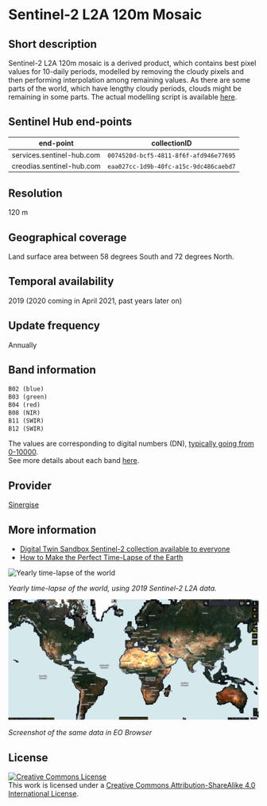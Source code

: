 # Sentinel-2 L2A 120m Mosaic

## Short description

Sentinel-2 L2A 120m mosaic is a derived product, which contains best pixel values for 10-daily periods, modelled by removing the cloudy pixels and then performing interpolation among remaining values. As there are some parts of the world, which have lengthy cloudy periods, clouds might be remaining in some parts. The actual modelling script is available [here](https://sentinel-hub.github.io/custom-scripts/sentinel-2/interpolated_time_series/).

## Sentinel Hub end-points
| end-point  |  collectionID |
|---|---|
|services.sentinel-hub.com|`0074520d-bcf5-4811-8f6f-afd946e77695`|
|creodias.sentinel-hub.com|`eaa027cc-1d9b-40fc-a15c-9dc486caebd7`|


## Resolution

120 m

## Geographical coverage

Land surface area between 58 degrees South and 72 degrees North.

## Temporal availability

2019 (2020 coming in April 2021, past years later on)

## Update frequency

Annually

## Band information

```
B02 (blue)
B03 (green)
B04 (red)
B08 (NIR)
B11 (SWIR)
B12 (SWIR)  
```
The values are corresponding to digital numbers (DN), [typically going from 0-10000](https://docs.sentinel-hub.com/api/latest/data/sentinel-2-l2a/#units).  
See more details about each band [here](https://docs.sentinel-hub.com/api/latest/data/sentinel-2-l2a/#available-bands-and-data).

## Provider

[Sinergise](https://www.sinergise.com/)

## More information

- [Digital Twin Sandbox Sentinel-2 collection available to everyone](https://medium.com/sentinel-hub/digital-twin-sandbox-sentinel-2-collection-available-to-everyone-20f3b5de846e)
- [How to Make the Perfect Time-Lapse of the Earth](https://medium.com/sentinel-hub/how-to-make-the-perfect-time-lapse-of-the-earth-351f214527f6)

![Yearly time-lapse of the world](timelapse.gif)

*Yearly time-lapse of the world, using 2019 Sentinel-2 L2A data.*

![Screenshot of the same data in the EO Browser](image.png)

*Screenshot of the same data in EO Browser*

## License

<a rel="license" href="http://creativecommons.org/licenses/by-sa/4.0/">
<img alt="Creative Commons License" style="border-width:0" src="https://i.creativecommons.org/l/by-sa/4.0/88x31.png" /></a>
<br />
This work is licensed under a <a rel="license" href="http://creativecommons.org/licenses/by-sa/4.0/">Creative Commons Attribution-ShareAlike 4.0 International License</a>.
